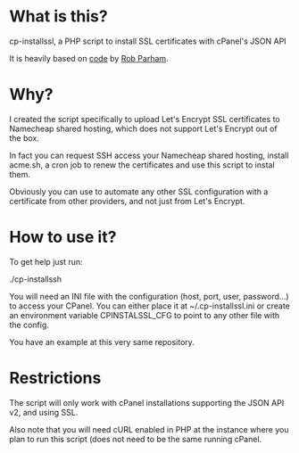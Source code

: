 # What is this?

cp-installssl, a PHP script to install SSL certificates with cPanel's JSON API

It is heavily based on [code](https://geneticcoder.blogspot.com.es/2014/07/using-cpanels-json-api-with-php-curl-to.html) by [Rob Parham](https://plus.google.com/118182322818308613582).

# Why? 

I created the script specifically to upload Let's Encrypt SSL certificates to Namecheap shared hosting, which does not support Let's Encrypt out of the box.

In fact you can request SSH access your Namecheap shared hosting, install acme.sh, a cron job to renew the certificates and use this script to instal them.

Obviously you can use to automate any other SSL configuration with a certificate from other providers, and not just from Let's Encrypt.

# How to use it?

To get help just run:

 ./cp-installssh

You will need an INI file with the configuration (host, port, user, password...) to access your CPanel. You can either place it at ~/.cp-installssl.ini or create an environment variable CPINSTALSSL_CFG to point to any other file with the config.

You have an example at this very same repository.

# Restrictions

The script will only work with cPanel installations supporting the JSON API v2, and using SSL.

Also note that you will need cURL enabled in PHP at the instance where you plan to run this script (does not need to be the same running cPanel.
